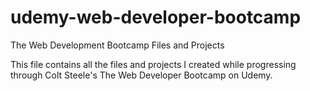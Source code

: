 # udemy-web-developer-bootcamp
The Web Development Bootcamp Files and Projects

This file contains all the files and projects I created while progressing through Colt Steele's The Web Developer Bootcamp on Udemy. 
